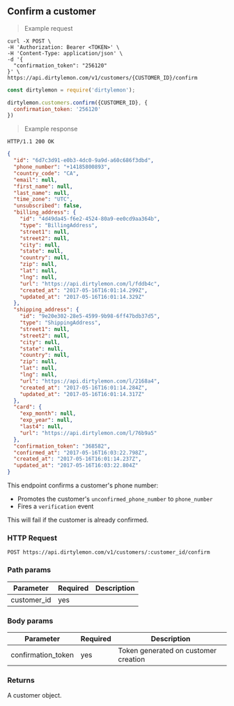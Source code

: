 ## Confirm a customer

> Example request

```shell
curl -X POST \
-H 'Authorization: Bearer <TOKEN>' \
-H 'Content-Type: application/json' \
-d '{
  "confirmation_token": "256120"
}' \
https://api.dirtylemon.com/v1/customers/{CUSTOMER_ID}/confirm
```

```javascript
const dirtylemon = require('dirtylemon');

dirtylemon.customers.confirm({CUSTOMER_ID}, {
  confirmation_token: '256120'
})
```

> Example response

```http
HTTP/1.1 200 OK
```

```json
{
  "id": "6d7c3d91-e0b3-4dc0-9a9d-a60c686f3dbd",
  "phone_number": "+14185800893",
  "country_code": "CA",
  "email": null,
  "first_name": null,
  "last_name": null,
  "time_zone": "UTC",
  "unsubscribed": false,
  "billing_address": {
    "id": "4d49da45-f6e2-4524-80a9-ee0cd9aa364b",
    "type": "BillingAddress",
    "street1": null,
    "street2": null,
    "city": null,
    "state": null,
    "country": null,
    "zip": null,
    "lat": null,
    "lng": null,
    "url": "https://api.dirtylemon.com/l/fddb4c",
    "created_at": "2017-05-16T16:01:14.299Z",
    "updated_at": "2017-05-16T16:01:14.329Z"
  },
  "shipping_address": {
    "id": "9e20e302-28e5-4599-9b98-6ff47bdb37d5",
    "type": "ShippingAddress",
    "street1": null,
    "street2": null,
    "city": null,
    "state": null,
    "country": null,
    "zip": null,
    "lat": null,
    "lng": null,
    "url": "https://api.dirtylemon.com/l/2168a4",
    "created_at": "2017-05-16T16:01:14.284Z",
    "updated_at": "2017-05-16T16:01:14.317Z"
  },
  "card": {
    "exp_month": null,
    "exp_year": null,
    "last4": null,
    "url": "https://api.dirtylemon.com/l/76b9a5"
  },
  "confirmation_token": "368582",
  "confirmed_at": "2017-05-16T16:03:22.798Z",
  "created_at": "2017-05-16T16:01:14.237Z",
  "updated_at": "2017-05-16T16:03:22.804Z"
}
```

This endpoint confirms a customer's phone number:

  - Promotes the customer's `unconfirmed_phone_number` to `phone_number`
  - Fires a `verification` event

<aside class="notice">
  This will fail if the customer is already confirmed.
</aside>

### HTTP Request

`POST https://api.dirtylemon.com/v1/customers/:customer_id/confirm`

### Path params

| Parameter | Required | Description |
| --------- | -------- | ------------|
| customer_id | yes |  |

### Body params

| Parameter | Required | Description |
| --------- | -------- | ------------|
| confirmation_token | yes | Token generated on customer creation |

### Returns

A customer object.

